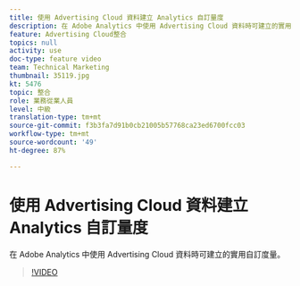 ```yaml
---
title: 使用 Advertising Cloud 資料建立 Analytics 自訂量度
description: 在 Adobe Analytics 中使用 Advertising Cloud 資料時可建立的實用自訂度量。
feature: Advertising Cloud整合
topics: null
activity: use
doc-type: feature video
team: Technical Marketing
thumbnail: 35119.jpg
kt: 5476
topic: 整合
role: 業務從業人員
level: 中級
translation-type: tm+mt
source-git-commit: f3b3fa7d91b0cb21005b57768ca23ed6700fcc03
workflow-type: tm+mt
source-wordcount: '49'
ht-degree: 87%

---
```



# 使用 Advertising Cloud 資料建立 Analytics 自訂量度

在 Adobe Analytics 中使用 Advertising Cloud 資料時可建立的實用自訂度量。

>[!VIDEO](https://video.tv.adobe.com/v/35119/?quality=12&learn=on)
